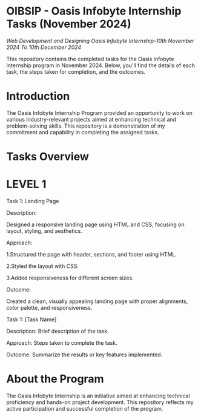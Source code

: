 # OIBSIP - Oasis Infobyte Internship Tasks (November 2024)
*Web Development and Designing Oasis Infobyte Internship-10th November 2024 To 10th December 2024*

This repository contains the completed tasks for the Oasis Infobyte Internship program in November 2024. Below, you'll find the details of each task, the steps taken for completion, and the outcomes.

# Introduction
The Oasis Infobyte Internship Program provided an opportunity to work on various industry-relevant projects aimed at enhancing technical and problem-solving skills. This repository is a demonstration of my commitment and capability in completing the assigned tasks.

# Tasks Overview
# LEVEL 1
 Task 1: Landing Page
 
 Description:
 
Designed a responsive landing page using HTML and CSS, focusing on layout, styling, and aesthetics.

 Approach:
 
1.Structured the page with header, sections, and footer using HTML.

2.Styled the layout with CSS.

3.Added responsiveness for different screen sizes.

Outcome:
 
Created a clean, visually appealing landing page with proper alignments, color palette, and responsiveness.

Task 1: [Task Name]

Description: Brief description of the task.

Approach: Steps taken to complete the task.

Outcome: Summarize the results or key features implemented.

# About the Program

The Oasis Infobyte Internship is an initiative aimed at enhancing technical proficiency and hands-on project development. This repository reflects my active participation and successful completion of the program.




